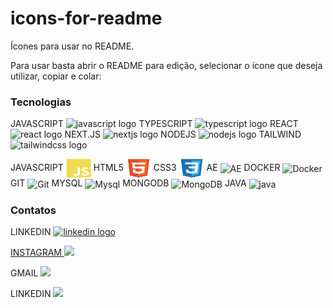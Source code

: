 # icons-for-readme
Ícones para usar no README.

Para usar basta abrir o README para edição, selecionar o ícone que deseja utilizar, copiar e colar:

### Tecnologias

JAVASCRIPT <img src="https://cdn.jsdelivr.net/gh/devicons/devicon/icons/javascript/javascript-original.svg" height="40" width="52" alt="javascript logo"  />
TYPESCRIPT <img src="https://cdn.jsdelivr.net/gh/devicons/devicon/icons/typescript/typescript-original.svg" height="40" width="52" alt="typescript logo"  />
REACT <img src="https://cdn.jsdelivr.net/gh/devicons/devicon/icons/react/react-original.svg" height="40" width="52" alt="react logo"/>
NEXT.JS <img src="https://cdn.jsdelivr.net/gh/devicons/devicon/icons/nextjs/nextjs-original.svg" height="40" width="52" color="white" alt="nextjs logo"/>
NODEJS <img src="https://cdn.jsdelivr.net/gh/devicons/devicon/icons/nodejs/nodejs-original.svg" height="40" width="52" alt="nodejs logo"/>
TAILWIND <img src="https://cdn.jsdelivr.net/gh/devicons/devicon/icons/tailwindcss/tailwindcss-plain.svg" height="40" width="52" alt="tailwindcss logo"/>

JAVASCRIPT <img align="center" alt="JS" height="30" width="40" src="https://raw.githubusercontent.com/devicons/devicon/master/icons/javascript/javascript-plain.svg">
HTML5 <img align="center" alt="HTML" height="30" width="40" src="https://raw.githubusercontent.com/devicons/devicon/master/icons/html5/html5-original.svg">
CSS3 <img align="center" alt="CSS" height="30" width="40" src="https://raw.githubusercontent.com/devicons/devicon/master/icons/css3/css3-original.svg">
AE <img align="center" alt="AE" height="30" width="40" src="https://cdn.jsdelivr.net/gh/devicons/devicon/icons/aftereffects/aftereffects-original.svg" />
DOCKER <img align="center" alt="Docker" height="30" width="40" src="https://cdn.jsdelivr.net/gh/devicons/devicon/icons/docker/docker-original.svg" />
GIT <img align="center" alt="Git" height="30" width="40" src="https://cdn.jsdelivr.net/gh/devicons/devicon/icons/git/git-original.svg" />
MYSQL <img align="center" alt="Mysql" height="30" width="40" src="https://cdn.jsdelivr.net/gh/devicons/devicon/icons/mysql/mysql-original.svg" />
MONGODB <img align="center" alt="MongoDB" height="30" width="40" src="https://cdn.jsdelivr.net/gh/devicons/devicon/icons/mongodb/mongodb-original.svg" />
JAVA <img align="center" alt="java" height="30" width="40"  src="https://cdn.jsdelivr.net/gh/devicons/devicon/icons/java/java-original.svg" />

### Contatos

LINKEDIN <a href="https://www.linkedin.com/in/???????" target="_blank"><img src="https://img.shields.io/static/v1?message=LinkedIn&logo=linkedin&label=&color=0077B5&logoColor=white&labelColor=&style=for-the-badge" height="35" alt="linkedin logo"/>

INSTAGRAM <a href="https://instagram.com/???????" target="_blank"><img src="https://img.shields.io/badge/-Instagram-%23E4405F?style=for-the-badge&logo=instagram&logoColor=white" target="_blank"></a>

GMAIL <a href = "mailto:?????@gmail.com"><img src="https://img.shields.io/badge/-Gmail-%23333?style=for-the-badge&logo=gmail&logoColor=white" target="_blank"></a>

LINKEDIN <a href="https://www.linkedin.com/in/??????" target="_blank"><img src="https://img.shields.io/badge/-LinkedIn-%230077B5?style=for-the-badge&logo=linkedin&logoColor=white" target="_blank"></a>
